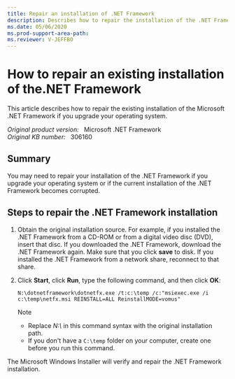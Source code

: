 ```yaml
---
title: Repair an installation of .NET Framework
description: Describes how to repair the installation of the .NET Framework if you upgrade your operating system.
ms.date: 05/06/2020
ms.prod-support-area-path: 
ms.reviewer: V-JEFFBO
---
```

# How to repair an existing installation of the.NET Framework

This article describes how to repair the existing installation of the Microsoft .NET Framework if you upgrade your operating system.

_Original product version:_ &nbsp; Microsoft .NET Framework  
_Original KB number:_ &nbsp; 306160

## Summary

You may need to repair your installation of the .NET Framework if you upgrade your operating system or if the current installation of the .NET Framework becomes corrupted.

## Steps to repair the .NET Framework installation

1. Obtain the original installation source. For example, if you installed the .NET Framework from a CD-ROM or from a digital video disc (DVD), insert that disc. If you downloaded the .NET Framework, download the .NET Framework again. Make sure that you click **save** to disk. If you installed the .NET Framework from a network share, reconnect to that share.
2. Click **Start**, click **Run**, type the following command, and then click **OK**:

    ```console
    N:\dotnetframework\dotnetfx.exe /t:c:\temp /c:"msiexec.exe /i c:\temp\netfx.msi REINSTALL=ALL ReinstallMODE=vomus"
    ```

    > [!NOTE]
    >
    > - Replace *N:\\* in this command syntax with the original installation path.
    > - If you don't have a `C:\temp` folder on your computer, create one before you run this command.

The Microsoft Windows Installer will verify and repair the .NET Framework installation.
